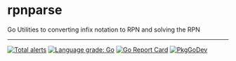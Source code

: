 # rpnparse
Go Utilities to converting infix notation to RPN and solving the RPN


---
[![Total alerts](https://img.shields.io/lgtm/alerts/g/dustinpianalto/rpnparse.svg?logo=lgtm&logoWidth=18)](https://lgtm.com/projects/g/dustinpianalto/rpnparse/alerts/)
[![Language grade: Go](https://img.shields.io/lgtm/grade/go/g/dustinpianalto/rpnparse.svg?logo=lgtm&logoWidth=18)](https://lgtm.com/projects/g/dustinpianalto/rpnparse/context:go)
[![Go Report Card](https://goreportcard.com/badge/github.com/dustinpianalto/rpnparse)](https://goreportcard.com/report/github.com/dustinpianalto/rpnparse)
[![PkgGoDev](https://pkg.go.dev/badge/github.com/dustinpianalto/rpnparse)](https://pkg.go.dev/github.com/dustinpianalto/rpnparse)
